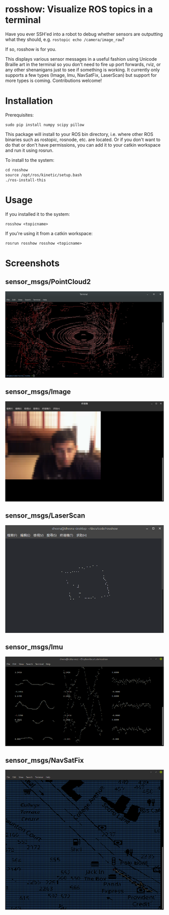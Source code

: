 # rosshow: Visualize ROS topics in a terminal

Have you ever SSH'ed into a robot to debug whether sensors are outputting
what they should, e.g. ```rostopic echo /camera/image_raw```?

If so, rosshow is for you.

This displays various sensor messages in a useful fashion using Unicode Braille art in the terminal so you don't need to fire up port forwards, rviz, or any other shenanigans just to see if something is working. It currently only supports a few types (Image, Imu, NavSatFix, LaserScan) but support for more types is coming. Contributions welcome!

# Installation

Prerequisites:

```
sudo pip install numpy scipy pillow
```

This package will install to your ROS bin directory, i.e. where other ROS binaries such as rostopic, rosnode, etc. are located. Or if you don't want to do that or don't have permissions, you can add it to your catkin workspace and run it using rosrun.

To install to the system:

```
cd rosshow
source /opt/ros/kinetic/setup.bash
./ros-install-this
```

# Usage

If you installed it to the system:

```
rosshow <topicname>
```

If you're using it from a catkin workspace:

```
rosrun rosshow rosshow <topicname>
```

# Screenshots

## sensor_msgs/PointCloud2

![screenshot](/screenshot5.png?raw=true "screenshot")

## sensor_msgs/Image

![screenshot](/screenshot4.png?raw=true "screenshot")

## sensor_msgs/LaserScan

![screenshot](/screenshot0.png?raw=true "screenshot")

## sensor_msgs/Imu

![screenshot](/screenshot2.png?raw=true "screenshot")

## sensor_msgs/NavSatFix

![screenshot](/screenshot3.png?raw=true "screenshot")
